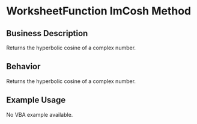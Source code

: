 # WorksheetFunction ImCosh Method

## Business Description
Returns the hyperbolic cosine of a complex number.

## Behavior
Returns the hyperbolic cosine of a complex number.

## Example Usage
No VBA example available.